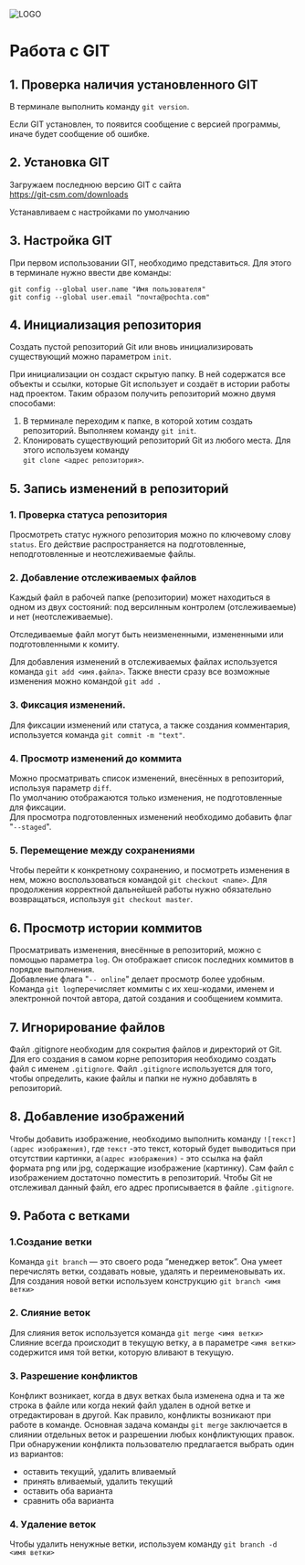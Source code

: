 ![LOGO](Git-Logo-2Color.png)

# Работа с GIT

## 1. Проверка наличия установленного GIT
В терминале выполнить команду `git version`.

Если GIT установлен, то появится сообщение с версией программы, иначе будет сообщение об ошибке.

## 2. Установка GIT

Загружаем последнюю версию GIT с сайта   
https://git-csm.com/downloads

Устанавливаем с настройками по умолчанию

## 3. Настройка GIT
При первом использовании GIT, необходимо представиться. Для этого в терминале нужно ввести две команды:
```
git config --global user.name "Имя пользователя"    
git config --global user.email "почта@pochta.com" 

```

## 4. Инициализация репозитория

Создать пустой репозиторий Git или вновь инициализировать существующий можно параметром `init`. 

При инициализации он создаст скрытую папку. В ней содержатся все объекты и ссылки, которые Git использует и создаёт в истории работы над проектом.
Таким образом получить репозиторий можно двумя способами:
1. В терминале переходим к папке, в которой хотим создать репозиторий. Выполняем команду `git init`.
2. Клонировать существующий репозиторий Git из любого места. Для этого используем команду  
  `git clone <адрес репозитория>`.


## 5. Запись изменений в репозиторий

### 1. Проверка статуса репозитория

Просмотреть статус нужного репозитория можно по ключевому слову `status`.
Его действие распространяется на подготовленные, неподготовленные и неотслеживаемые файлы.

### 2. Добавление отслеживаемых файлов

Каждый файл в рабочей папке (репозитории) может находиться в одном из двух состояний: под версилнным контролем (отслеживаемые) и нет (неотслеживаемые).

Отследиваемые файл могут быть неизмененными, измененными или подготовленными к комиту.

Для добавления изменений в отслеживаемых файлах используется команда `git add <имя.файла>`. Также внести сразу все возможные изменения можно командой `git add .` 

### 3. Фиксация изменений.
Для фиксации изменений или статуса, а также создания комментария, используется команда `git commit -m "text"`.

### 4. Просмотр изменений до коммита   
Можно просматривать список изменений, внесённых в репозиторий, используя параметр `diff`.  
По умолчанию отображаются только изменения, не подготовленные для фиксации.  
Для просмотра подготовленных изменений необходимо добавить флаг "`--staged`".


### 5. Перемещение между сохранениями
Чтобы перейти к конкретному сохранению, и посмотреть изменения в нем,  можно воспользоваться командой `git checkout <name>`.
Для продолжения корректной дальнейшей работы нужно обязательно возвращаться, используя `git checkout master`.


## 6. Просмотр истории коммитов

Просматривать изменения, внесённые в репозиторий, можно с помощью параметра `log`. Он отображает список последних коммитов в порядке выполнения.   
Добавление флага "`-- online`" делает просмотр более удобным.
Команда `git log`перечисляет коммиты с их хеш-кодами, именем и электронной почтой автора, датой создания и сообщением коммита.

## 7. Игнорирование файлов
Файл .gitignore необходим для сокрытия файлов и директорий от Git.
Для его создания в  самом корне  репозитория необходимо создать файл с именем `.gitignore`.
Файл `.gitignore` используется для того, чтобы определить, какие файлы и папки не нужно добавлять в репозиторий.


## 8. Добавление изображений

Чтобы добавить изображение, необходимо выполнить команду `![текст](адрес изображения)`, где `текст` -это текст, который будет выводиться при отсутствии картинки, а`(адрес изображения)` - это ссылка на файл формата png или jpg, содержащие изображение (картинку). 
Сам файл с изображением достаточно поместить в репозиторий.
Чтобы Git не отслеживал данный файл, его адрес прописывается в файле  `.gitignore`.


## 9. Работа с ветками

### 1.Создание ветки

Команда `git branch` — это своего рода “менеджер веток”. Она умеет перечислять ветки, создавать новые, удалять и переименовывать их.
Для создания новой ветки используем конструкцию
`git branch <имя ветки>`

### 2. Слияние веток

Для слияния веток используется команда `git merge <имя ветки>`
Слияние всегда происходит в текущую ветку, а в параметре `<имя ветки>` содержится имя той ветки, которую вливают в текущую.

### 3. Разрешение конфликтов

Конфликт возникает, когда в двух ветках была изменена одна и та же строка в файле или когда некий файл удален в одной ветке и отредактирован в другой. Как правило, конфликты возникают при работе в команде.
Основная задача команды `git merge` заключается в слиянии отдельных веток и разрешении любых конфликтующих правок.
При обнаружении конфликта пользователю предлагается выбрать один из  вариантов: 
 * оставить текущий, удалить вливаемый 
 * принять вливаемый, удалить текущий 
 * оставить оба варианта
 * сравнить оба варианта 

### 4. Удаление веток

Чтобы удалить ненужные ветки, используем команду 
`git branch -d <имя ветки>`



